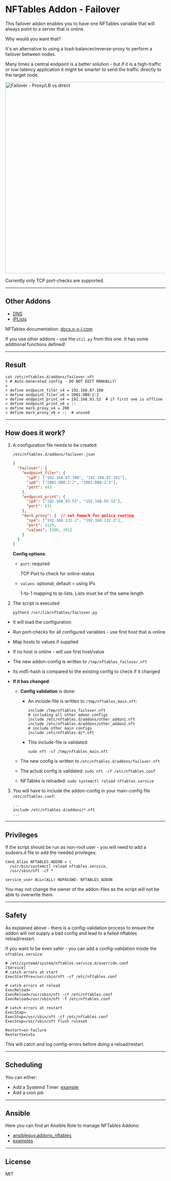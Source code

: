 # NFTables Addon - Failover

This failover addon enables you to have one NFTables variable that will always point to a server that is online.

Why would you want that?

It's an alternative to using a load-balancer/reverse-proxy to perform a failover between nodes.

Many times a central endpoint is a better solution - but if it is a high-traffic or low-latency application it might be smarter to send the traffic directly to the target node.

<img src="https://github.com/superstes/nftables_addon_failover/blob/latest/docs/failover.png" alt="Failover - Proxy/LB vs direct" width="600"/>

Currently only TCP port-checks are supported.

----

## Other Addons

* [DNS](https://github.com/O-X-L/nftables_addon_dns)
* [IPLists](https://github.com/O-X-L/nftables_addon_iplist)

NFTables documentation: [docs.o-x-l.com](https://docs.o-x-l.com/firewall/nftables.html)

If you use other addons - use the `util.py` from this one. It has some additional functions defined!

----

## Result

```text
cat /etc/nftables.d/addons/failover.nft 
> # Auto-Generated config - DO NOT EDIT MANUALLY!
> 
> define endpoint_filer_v4 = 192.168.87.100
> define endpoint_filer_v6 = 2001:DB8:2:2
> define endpoint_print_v4 = 192.168.93.52  # if first one is offline
> define endpoint_print_v6 = ::
> define mark_proxy_v4 = 200
> define mark_proxy_v6 = ::  # unused
```

----

## How does it work?

1. A configuration file needs to be created:

    `/etc/nftables.d/addons/failover.json`

    ```json
    {
      "failover": {
        "endpoint_filer": {
          "ip4": ["192.168.87.100", "192.168.87.101"],
          "ip6": ["2001:DB8:2:2", "2001:DB8:2:3"],
          "port": 443
        },
        "endpoint_print": {
          "ip4": ["192.168.93.51", "192.168.93.52"],
          "port": 631
        },
        "mark_proxy": {  // set fwmark for policy routing
          "ip4": ["192.168.132.2", "192.168.132.3"],
          "port": 3129,
          "values": [200, 201]
        }
      }
    }
    ```

    **Config options**:

      * `port`: required

        TCP Port to check for online-status

      * `values`: optional; default = using IPs

        1-to-1 mapping to ip-lists. Lists must be of the same length


2. The script is executed

    `python3 /usr/lib/nftables/failover.py`

  * It will load the configuration
  * Run port-checks for all configured variables - use first host that is online
  * Map hosts to values if supplied
  * If no host is online - will use first host/value
  * The new addon-config is written to `/tmp/nftables_failover.nft`
  * Its md5-hash is compared to the existing config to check if it changed

  * **If it has changed**:
    * **Config validation** is done:

      * An include-file is written to `/tmp/nftables_main.nft`:

        ```nft
        include /tmp/nftables_failover.nft
        # including all other adoon configs
        include /etc/nftables.d/addons/other_addon1.nft
        include /etc/nftables.d/addons/other_addon2.nft
        # include other main configs
        include /etc/nftables.d/*.nft
        ```

      * This include-file is validated:

        `sudo nft -cf /tmp/nftables_main.nft`

    * The new config is written to `/etc/nftables.d/addons/failover.nft`
    * The actual config is validated: `sudo nft -cf /etc/nftables.conf`
    * NFTables is reloaded: `sudo systemctl reload nftables.service`


3. You will have to include the addon-config in your main-config file `/etc/nftables.conf`:

    ```
    ...
    include /etc/nftables.d/addons/*.nft
    ...
    ```

----

## Privileges

If the script should be run as non-root user - you will need to add a sudoers.d file to add the needed privileges:

```text
Cmnd_Alias NFTABLES_ADDON = \
  /usr/bin/systemctl reload nftables.service,
  /usr/sbin/nft -cf *

service_user ALL=(ALL) NOPASSWD: NFTABLES_ADDON
```

You may not change the owner of the addon-files as the script will not be able to overwrite them.

----

## Safety

As explained above - there is a config-validation process to ensure the addon will not supply a bad config and lead to a failed nftables reload/restart.

If you want to be even safer - you can add a config-validation inside the `nftables.service`:

```text
# /etc/systemd/system/nftables.service.d/override.conf
[Service]
# catch errors at start
ExecStartPre=/usr/sbin/nft -cf /etc/nftables.conf

# catch errors at reload
ExecReload=
ExecReload=/usr/sbin/nft -cf /etc/nftables.conf
ExecReload=/usr/sbin/nft -f /etc/nftables.conf

# catch errors at restart
ExecStop=
ExecStop=/usr/sbin/nft -cf /etc/nftables.conf
ExecStop=/usr/sbin/nft flush ruleset

Restart=on-failure
RestartSec=5s
```

This will catch and log config-errors before doing a reload/restart.

----

## Scheduling

You can either:

* Add a Systemd Timer: [example](https://github.com/ansibleguy/addons_nftables/tree/latest/templates/etc/systemd/system)
* Add a cron job

----

## Ansible

Here you can find an Ansible Role to manage NFTables Addons:

* [ansibleguy.addons_nftables](https://github.com/ansibleguy/addons_nftables)
* [examples](https://github.com/ansibleguy/addons_nftables/blob/latest/Example.md)

----

## License

MIT
